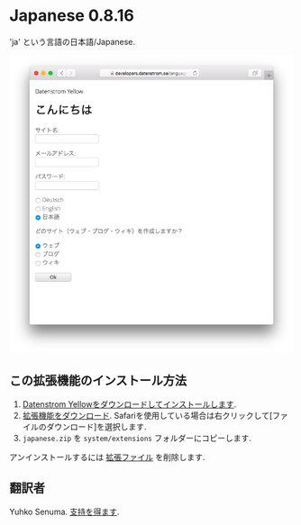 Japanese 0.8.16
===============
'ja' という言語の日本語/Japanese.

<p align="center"><img src="japanese-screenshot.png?raw=true" alt="Screenshot"></p>

## この拡張機能のインストール方法

1. [Datenstrom Yellowをダウンロードしてインストールします](https://github.com/datenstrom/yellow/).
2. [拡張機能をダウンロード](https://github.com/datenstrom/yellow-extensions/raw/master/zip/japanese.zip). Safariを使用している場合は右クリックして[ファイルのダウンロード]を選択します.
3. `japanese.zip` を `system/extensions` フォルダーにコピーします.

アンインストールするには [拡張ファイル](extension.ini) を削除します.

## 翻訳者

Yuhko Senuma. [支持を得ます](https://extensions.datenstrom.se/help/).
